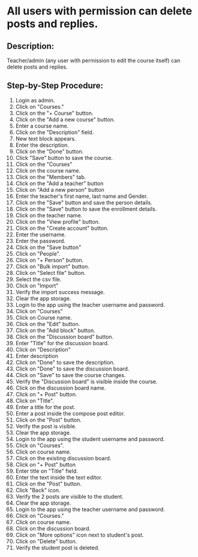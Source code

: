 # All users with permission can delete posts and replies.

## Description:

Teacher/admin (any user with permission to edit the course itself) can delete posts and replies.

## Step-by-Step Procedure:

1. Login as admin.
2. Click on "Courses."
3. Click on the "+ Course" button.
4. Click on the "Add a new course" button.
5. Enter a course name.
6. Click on the "Description" field.
7. New text block appears.
8. Enter the description.
9. Click on the "Done" button.
10. Click "Save" button to save the course.
11. Click on the "Courses"
12. Click on the course name.
13. Click on the "Members" tab.
14. Click on the "Add a teacher" button
15. Click on "Add a new person" button
16. Enter the teacher's first name, last name and Gender.
17. Click on the "Save" button and save the person details.
18. Click on the "Save" button to save the enrollment details.
19. Click on the teacher name.
20. Click on the "View profile" button.
21. Click on the "Create account" button.
22. Enter the username.
23. Enter the password.
24. Click on the "Save button"
25. Click on "People".
26. Click on "+ Person" button.
27. Click on "Bulk import" button.
28. Click on "Select file" button.
29. Select the csv file.
30. Click on "Import"
31. Verify the import success message.
32. Clear the app storage.
33. Login to the app using the teacher username and password.
34. Click on "Courses"
35. Click on Course name.
36. Click on the "Edit" button.
37. Click on the "Add block" button.
38. Click on the "Discussion board" button.
39. Enter "Title" for the discussion board.
40. Click on "Description"
41. Enter description
42. Click on "Done" to save the description.
43. Click on "Done" to save the discussion board.
44. Click on "Save" to save the course changes.
45. Verify the "Discussion board" is visible inside the course.
46. Click on the discussion board name.
47. Click on "+ Post" button.
48. Click on "Title".
49. Enter a title for the post.
50. Enter a post inside the compose post editor.
51. Click on the "Post" button.
52. Verify the post is visible.
53. Clear the app storage.
54. Login to the app using the student username and password.
55. Click on "Courses".
56. Click on course name.
57. Click on the existing discussion board.
58. Click on "+ Post" button
59. Enter title on "Title" field.
60. Enter the text inside the text editor.
61. Click on the "Post" button.
62. Click "Back" icon.
63. Verify the 2 posts are visible to the student.
64. Clear the app storage.
65. Login to the app using the teacher username and password.
66. Click on "Courses."
67. Click on course name.
68. Click on the discussion board.
69. Click on "More options" icon next to student's post.
70. Click on "Delete" button.
71. Verify the student post is deleted.